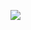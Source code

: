 **![](https://lh3.googleusercontent.com/kihwAZv37C13Wr7yOc2DzpUeZyUvHtwALmF-ugbBqbhp_S0DKJ6tae7zcQV_9HVUEF_sW-y2pLL69IvLiDW2HFGB4-_v3QoOLoD5QevpYpo8kNdmJZefnYFzn2DlJ9aCcLrrUXxa)**